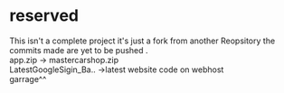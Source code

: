 # reserved
This isn't a complete project it's just a fork from another Reopsitory the commits made are yet to be pushed .<br>
app.zip -> mastercarshop.zip<br>
LatestGoogleSigin_Ba.. ->latest website code on webhost</br>
garrage^^
